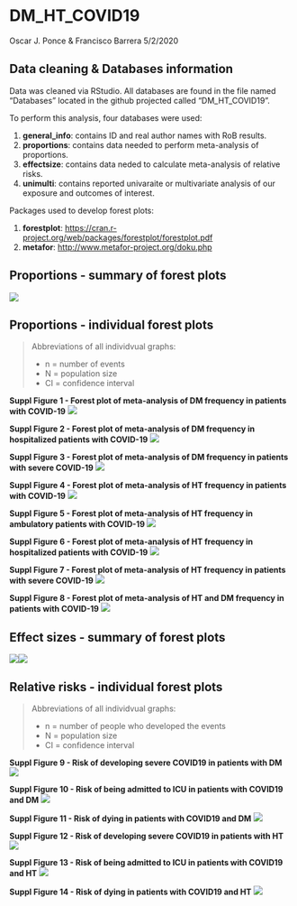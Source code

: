 DM\_HT\_COVID19
================
Oscar J. Ponce & Francisco Barrera
5/2/2020

## Data cleaning & Databases information

Data was cleaned via RStudio. All databases are found in the file named
“Databases” located in the github projected called “DM\_HT\_COVID19”.

To perform this analysis, four databases were used:

1.  **general\_info**: contains ID and real author names with RoB
    results.
2.  **proportions**: contains data needed to perform meta-analysis of
    proportions.
3.  **effectsize**: contains data neded to calculate meta-analysis of
    relative risks.
4.  **unimulti**: contains reported univaraite or multivariate analysis
    of our exposure and outcomes of interest.

Packages used to develop forest plots:

1.  **forestplot**:
    <https://cran.r-project.org/web/packages/forestplot/forestplot.pdf>
2.  **metafor**: <http://www.metafor-project.org/doku.php>

## Proportions - summary of forest plots

![](covid_files/figure-gfm/summary_prevalence_forestplots-1.svg)<!-- -->

## Proportions - individual forest plots

> Abbreviations of all individvual graphs:
> 
>   - n = number of events
>   - N = population size
>   - CI = confidence interval

**Suppl Figure 1 - Forest plot of meta-analysis of DM frequency in
patients with COVID-19**
![](covid_files/figure-gfm/forestplot1_prop_DM_overall-1.svg)<!-- -->

**Suppl Figure 2 - Forest plot of meta-analysis of DM frequency in
hospitalized patients with COVID-19**
![](covid_files/figure-gfm/forestplot1_prop_DM_inpatients-1.svg)<!-- -->

**Suppl Figure 3 - Forest plot of meta-analysis of DM frequency in
patients with severe COVID-19**
![](covid_files/figure-gfm/forestplot1_prop_DM_severe_COVID-19-1.svg)<!-- -->

**Suppl Figure 4 - Forest plot of meta-analysis of HT frequency in
patients with COVID-19**
![](covid_files/figure-gfm/forestplot1_prop_HT_COVID19-1.svg)<!-- -->

**Suppl Figure 5 - Forest plot of meta-analysis of HT frequency in
ambulatory patients with COVID-19**
![](covid_files/figure-gfm/forestplot1_prop_HT_outpatients_COVID19-1.svg)<!-- -->

**Suppl Figure 6 - Forest plot of meta-analysis of HT frequency in
hospitalized patients with COVID-19**
![](covid_files/figure-gfm/forestplot3_prop_HT_inpatient_COVID19-1.svg)<!-- -->

**Suppl Figure 7 - Forest plot of meta-analysis of HT frequency in
patients with severe COVID-19**
![](covid_files/figure-gfm/forestplot4_prop_HT__severe_COVID19-1.svg)<!-- -->

**Suppl Figure 8 - Forest plot of meta-analysis of HT and DM frequency
in patients with COVID-19**
![](covid_files/figure-gfm/forestplot5_prop_HT_DM_COVID19-1.svg)<!-- -->

## Effect sizes - summary of forest plots

![](covid_files/figure-gfm/summary_forestplots-1.svg)<!-- -->![](covid_files/figure-gfm/summary_forestplots-2.svg)<!-- -->

## Relative risks - individual forest plots

> Abbreviations of all individvual graphs:
> 
>   - n = number of people who developed the events
>   - N = population size
>   - CI = confidence interval

**Suppl Figure 9 - Risk of developing severe COVID19 in patients with
DM**
![](covid_files/figure-gfm/suppl9_rr_DM_severecovid19-1.svg)<!-- -->

**Suppl Figure 10 - Risk of being admitted to ICU in patients with
COVID19 and DM**
![](covid_files/figure-gfm/suppl10_rr_DM_icu-1.svg)<!-- -->

**Suppl Figure 11 - Risk of dying in patients with COVID19 and DM**
![](covid_files/figure-gfm/suppl11_rr_DM_death-1.svg)<!-- -->

**Suppl Figure 12 - Risk of developing severe COVID19 in patients with
HT**
![](covid_files/figure-gfm/suppl12_rr_HT_severecovid19-1.svg)<!-- -->

**Suppl Figure 13 - Risk of being admitted to ICU in patients with
COVID19 and HT**
![](covid_files/figure-gfm/suppl13_rr_HT_icu-1.svg)<!-- -->

**Suppl Figure 14 - Risk of dying in patients with COVID19 and HT**
![](covid_files/figure-gfm/suppl14_rr_HT_death-1.svg)<!-- -->
